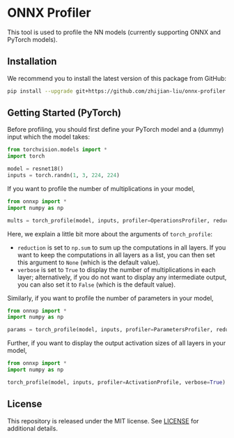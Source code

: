 # ONNX Profiler

This tool is used to profile the NN models (currently supporting ONNX and PyTorch models).

## Installation

We recommend you to install the latest version of this package from GitHub:

```bash
pip install --upgrade git+https://github.com/zhijian-liu/onnx-profiler.git
```

## Getting Started (PyTorch)

Before profiling, you should first define your PyTorch model and a (dummy) input which the model takes:

```python
from torchvision.models import *
import torch

model = resnet18()
inputs = torch.randn(1, 3, 224, 224)
```

If you want to profile the number of multiplications in your model,

```python
from onnxp import *
import numpy as np

mults = torch_profile(model, inputs, profiler=OperationsProfiler, reduction=np.sum, verbose=True)
```

Here, we explain a little bit more about the arguments of `torch_profile`:

* `reduction` is set to `np.sum` to sum up the computations in all layers. If you want to keep the computations in all layers as a list, you can then set this argument to `None` (which is the default value).
* `verbose` is set to `True` to display the number of multiplications in each layer; alternatively, if you do not want to display any intermediate output, you can also set it to `False` (which is the default value).

Similarly, if you want to profile the number of parameters in your model,

```python
from onnxp import *
import numpy as np

params = torch_profile(model, inputs, profiler=ParametersProfiler, reduction=np.sum, verbose=True)
```

Further, if you want to display the output activation sizes of all layers in your model,

```python
from onnxp import *
import numpy as np

torch_profile(model, inputs, profiler=ActivationProfile, verbose=True)
```

## License

This repository is released under the MIT license. See [LICENSE](LICENSE) for additional details.